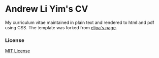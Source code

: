 Andrew Li Yim's CV
===========

My curriculum vitae maintained in plain text and rendered to html and pdf using CSS. The template was forked from [elipa's page](http://elipapa.github.io/markdown-cv).

### License

[MIT License](https://github.com/elipapa/markdown-cv/blob/master/LICENSE)
